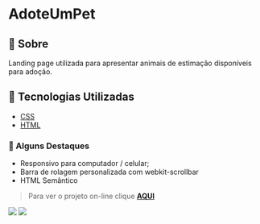 # AdoteUmPet


## 📝 Sobre

Landing page utilizada para apresentar animais de estimação disponíveis para adoção.

## 🚀 Tecnologias Utilizadas

-   [CSS](https://developer.mozilla.org/en-US/docs/Web/CSS)
-   [HTML](https://developer.mozilla.org/en-US/docs/Web/HTML)

### 📌 Alguns Destaques

- Responsivo para computador / celular;
- Barra de rolagem personalizada com webkit-scrollbar
- HTML Semântico

> Para ver o projeto on-line clique **[AQUI](https://raquelferreira1.github.io/Projeto-Adote-um-Pet/)**

<img src="https://raw.githubusercontent.com/raquelferreira1/Projeto-Adote-um-Pet/2ae2ab326e1dfff6b0746524cffb16779dcbfbfb/assets/print-mobile.png">

<img src="https://raw.githubusercontent.com/raquelferreira1/Projeto-Adote-um-Pet/2ae2ab326e1dfff6b0746524cffb16779dcbfbfb/assets/print-desktop.png">



